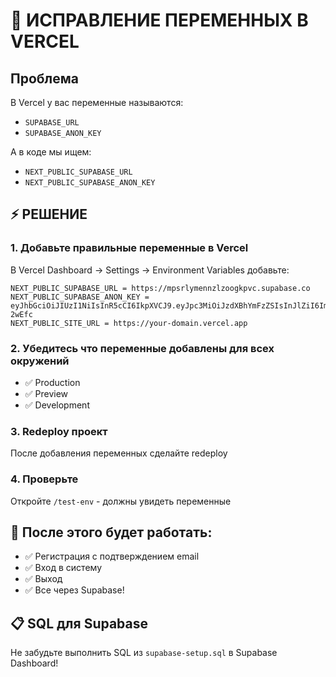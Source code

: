 # 🔧 ИСПРАВЛЕНИЕ ПЕРЕМЕННЫХ В VERCEL

## Проблема
В Vercel у вас переменные называются:
- `SUPABASE_URL` 
- `SUPABASE_ANON_KEY`

А в коде мы ищем:
- `NEXT_PUBLIC_SUPABASE_URL`
- `NEXT_PUBLIC_SUPABASE_ANON_KEY`

## ⚡ РЕШЕНИЕ

### 1. Добавьте правильные переменные в Vercel
В Vercel Dashboard → Settings → Environment Variables добавьте:

```
NEXT_PUBLIC_SUPABASE_URL = https://mpsrlymennzlzoogkpvc.supabase.co
NEXT_PUBLIC_SUPABASE_ANON_KEY = eyJhbGciOiJIUzI1NiIsInR5cCI6IkpXVCJ9.eyJpc3MiOiJzdXBhYmFzZSIsInJlZiI6Im1wc3JseW1lbm56bHpvb2drcHZjIiwicm9sZSI6ImFub24iLCJpYXQiOjE3NTc0NjA0MjAsImV4cCI6MjA3MzAzNjQyMH0.wSkLb0gJ9y5CKerSobBDLma_5oXu61VbQWQBy-2wEfc
NEXT_PUBLIC_SITE_URL = https://your-domain.vercel.app
```

### 2. Убедитесь что переменные добавлены для всех окружений
- ✅ Production
- ✅ Preview  
- ✅ Development

### 3. Redeploy проект
После добавления переменных сделайте redeploy

### 4. Проверьте
Откройте `/test-env` - должны увидеть переменные

## 🎯 После этого будет работать:
- ✅ Регистрация с подтверждением email
- ✅ Вход в систему
- ✅ Выход
- ✅ Все через Supabase!

## 📋 SQL для Supabase
Не забудьте выполнить SQL из `supabase-setup.sql` в Supabase Dashboard!
